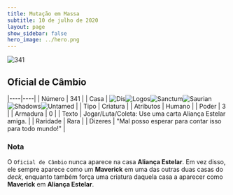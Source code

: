 ```yaml
---
title: Mutação em Massa
subtitle: 10 de julho de 2020
layout: page
show_sidebar: false
hero_image: ../hero.png
---
```


![341](https://cdn.keyforgegame.com/media/card_front/pt/479_341_6P8354W6JF5Q_pt.png)

## Oficial de Câmbio

|----|----|
| Número | 341 |
| Casa | ![Dis](https://archonarcana.com/images/thumb/e/e8/Dis.png/22px-Dis.png "Dis")![Logos](https://archonarcana.com/images/thumb/c/ce/Logos.png/22px-Logos.png "Logos")![Sanctum](https://archonarcana.com/images/thumb/c/c7/Sanctum.png/22px-Sanctum.png "Santuário")![Saurian](https://archonarcana.com/images/thumb/9/9e/Saurian_P.png/22px-Saurian_P.png "Sauro")![Shadows](https://archonarcana.com/images/thumb/e/ee/Shadows.png/22px-Shadows.png "Sombras")![Untamed](https://archonarcana.com/images/thumb/b/bd/Untamed.png/22px-Untamed.png "Indomados") |
| Tipo | Criatura |
| Atributos | Humano |
| Poder | 3 |
| Armadura | 0 |
| Texto | Jogar/Luta/Coleta: Use uma carta Aliança Estelar amiga. |
| Raridade | Rara |
| Dizeres | "Mal posso esperar para contar isso  para todo mundo!" |

### Nota

O `Oficial de Câmbio` nunca aparece na casa **Aliança Estelar**. Em vez disso, ele sempre aparece como um **Maverick** em uma das
outras duas casas do _deck_, enquanto também força uma criatura daquela casa a aparecer como **Maverick** em **Aliança Estelar**.
